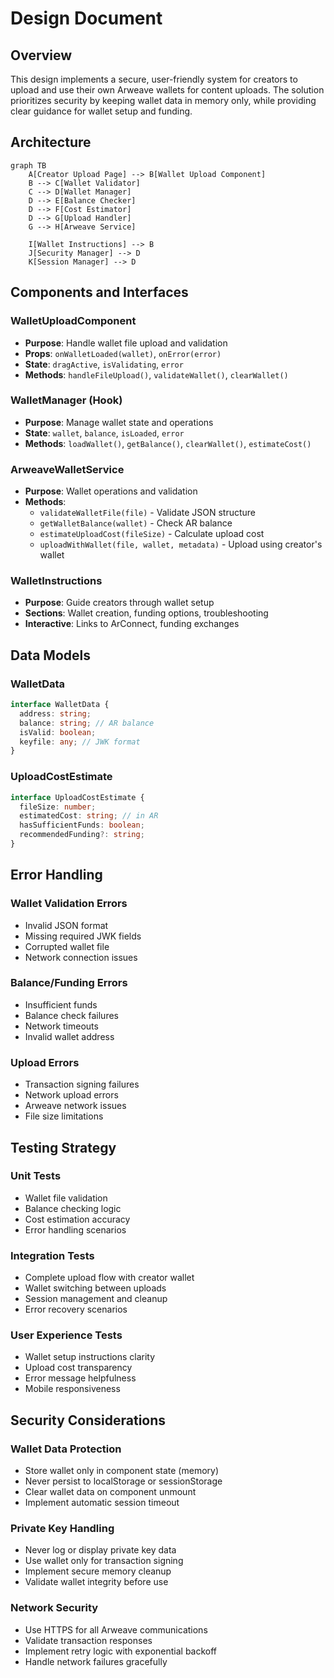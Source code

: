# Design Document

## Overview

This design implements a secure, user-friendly system for creators to upload and use their own Arweave wallets for content uploads. The solution prioritizes security by keeping wallet data in memory only, while providing clear guidance for wallet setup and funding.

## Architecture

```mermaid
graph TB
    A[Creator Upload Page] --> B[Wallet Upload Component]
    B --> C[Wallet Validator]
    C --> D[Wallet Manager]
    D --> E[Balance Checker]
    D --> F[Cost Estimator]
    D --> G[Upload Handler]
    G --> H[Arweave Service]
    
    I[Wallet Instructions] --> B
    J[Security Manager] --> D
    K[Session Manager] --> D
```

## Components and Interfaces

### WalletUploadComponent
- **Purpose**: Handle wallet file upload and validation
- **Props**: `onWalletLoaded(wallet)`, `onError(error)`
- **State**: `dragActive`, `isValidating`, `error`
- **Methods**: `handleFileUpload()`, `validateWallet()`, `clearWallet()`

### WalletManager (Hook)
- **Purpose**: Manage wallet state and operations
- **State**: `wallet`, `balance`, `isLoaded`, `error`
- **Methods**: `loadWallet()`, `getBalance()`, `clearWallet()`, `estimateCost()`

### ArweaveWalletService
- **Purpose**: Wallet operations and validation
- **Methods**: 
  - `validateWalletFile(file)` - Validate JSON structure
  - `getWalletBalance(wallet)` - Check AR balance
  - `estimateUploadCost(fileSize)` - Calculate upload cost
  - `uploadWithWallet(file, wallet, metadata)` - Upload using creator's wallet

### WalletInstructions
- **Purpose**: Guide creators through wallet setup
- **Sections**: Wallet creation, funding options, troubleshooting
- **Interactive**: Links to ArConnect, funding exchanges

## Data Models

### WalletData
```typescript
interface WalletData {
  address: string;
  balance: string; // AR balance
  isValid: boolean;
  keyfile: any; // JWK format
}
```

### UploadCostEstimate
```typescript
interface UploadCostEstimate {
  fileSize: number;
  estimatedCost: string; // in AR
  hasSufficientFunds: boolean;
  recommendedFunding?: string;
}
```

## Error Handling

### Wallet Validation Errors
- Invalid JSON format
- Missing required JWK fields
- Corrupted wallet file
- Network connection issues

### Balance/Funding Errors
- Insufficient funds
- Balance check failures
- Network timeouts
- Invalid wallet address

### Upload Errors
- Transaction signing failures
- Network upload errors
- Arweave network issues
- File size limitations

## Testing Strategy

### Unit Tests
- Wallet file validation
- Balance checking logic
- Cost estimation accuracy
- Error handling scenarios

### Integration Tests
- Complete upload flow with creator wallet
- Wallet switching between uploads
- Session management and cleanup
- Error recovery scenarios

### User Experience Tests
- Wallet setup instructions clarity
- Upload cost transparency
- Error message helpfulness
- Mobile responsiveness

## Security Considerations

### Wallet Data Protection
- Store wallet only in component state (memory)
- Never persist to localStorage or sessionStorage
- Clear wallet data on component unmount
- Implement automatic session timeout

### Private Key Handling
- Never log or display private key data
- Use wallet only for transaction signing
- Implement secure memory cleanup
- Validate wallet integrity before use

### Network Security
- Use HTTPS for all Arweave communications
- Validate transaction responses
- Implement retry logic with exponential backoff
- Handle network failures gracefully